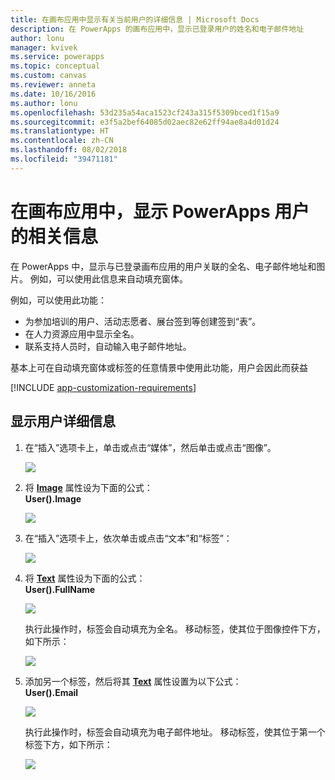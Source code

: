 ```yaml
---
title: 在画布应用中显示有关当前用户的详细信息 | Microsoft Docs
description: 在 PowerApps 的画布应用中，显示已登录用户的姓名和电子邮件地址
author: lonu
manager: kvivek
ms.service: powerapps
ms.topic: conceptual
ms.custom: canvas
ms.reviewer: anneta
ms.date: 10/16/2016
ms.author: lonu
ms.openlocfilehash: 53d235a54aca1523cf243a315f5309bced1f15a9
ms.sourcegitcommit: e3f5a2bef64085d02aec82e62ff94ae8a4d01d24
ms.translationtype: HT
ms.contentlocale: zh-CN
ms.lasthandoff: 08/02/2018
ms.locfileid: "39471181"
---
```

# <a name="show-information-about-a-powerapps-user-in-a-canvas-app"></a>在画布应用中，显示 PowerApps 用户的相关信息

在 PowerApps 中，显示与已登录画布应用的用户关联的全名、电子邮件地址和图片。 例如，可以使用此信息来自动填充窗体。

例如，可以使用此功能：

* 为参加培训的用户、活动志愿者、展台签到等创建签到“表”。
* 在人力资源应用中显示全名。
* 联系支持人员时，自动输入电子邮件地址。

基本上可在自动填充窗体或标签的任意情景中使用此功能，用户会因此而获益

[!INCLUDE [app-customization-requirements](../../includes/app-customization-requirements.md)]

## <a name="show-user-details"></a>显示用户详细信息

1. 在“插入”选项卡上，单击或点击“媒体”，然后单击或点击“图像”。
   
   ![][2]
2. 将 **[Image](controls/properties-visual.md)** 属性设为下面的公式：
   <br>**User().Image**
   
    ![][3]
3. 在“插入”选项卡上，依次单击或点击“文本”和“标签”：  
   
    ![][4]
4. 将 **[Text](controls/properties-core.md)** 属性设为下面的公式：
   <br>**User().FullName**
   
   ![][6]
   
   执行此操作时，标签会自动填充为全名。 移动标签，使其位于图像控件下方，如下所示：
   
   ![][5]
5. 添加另一个标签，然后将其 **[Text](controls/properties-core.md)** 属性设置为以下公式：
   <br>**User().Email**  
   
    ![][8]
   
    执行此操作时，标签会自动填充为电子邮件地址。 移动标签，使其位于第一个标签下方，如下所示：  
   
    ![][7]

[2]: ./media/show-current-user/add-image.png
[3]: ./media/show-current-user/imageproperty.png
[4]: ./media/show-current-user/insertlabel.png
[5]: ./media/show-current-user/label.png
[6]: ./media/show-current-user/textproperty.png
[7]: ./media/show-current-user/secondlabel.png
[8]: ./media/show-current-user/email.png
[9]: ./media/show-current-user/preview.png
